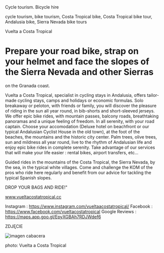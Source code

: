 Cycle tourism. Bicycle hire

cycle tourism, bike tourism, Costa Tropical bike, Costa Tropical bike tour, Andalusia bike, Sierra Nevada
bike tours

Vuelta a Costa Tropical

# Prepare your road bike, strap on your helmet and face the slopes of the Sierra Nevada and other Sierras
on the Granada coast.

Vuelta a Costa Tropical, specialist in cycling stays in Andalusia, offers tailor-made cycling stays, camps
and holidays or economic formulas.
Solo breakaway or peloton, with friends or family, you will discover the pleasure of riding in the sun all
year round, in bib-shorts and short-sleeved jerseys.
We offer epic bike rides, with mountain passes, balcony roads, breathtaking panoramas and a unique
feeling of freedom. In all serenity, with your road captain.
Choose your accomodation (Deluxe hotel on beachfront or our typical Andalusian Cyclist House in the
old town), at the foot of the beaches, the mountains and the historic city center. Palm trees, olive trees, sun
and mildness all year round, live to the rhythm of Andalusian life and enjoy epic bike rides in complete
serenity.
Take advantage of our services that will make your life easier : rental bikes, airport transfers, etc...

Guided rides in the mountains of the Costa Tropical, the Sierra Nevada, by the sea, in the typical white
villages. Come and challenge the KOM of the pros who ride here regularly and benefit from our advice
for tackling the typical Spanish slopes.

DROP YOUR BAGS AND RIDE!"

www.vueltacostatropical.cc

Instagram : https://www.instagram.com/vueltaacostatropical/
Facebook : https://www.facebook.com/vueltacostatropical
Google Reviews : https://maps.app.goo.gl/EpyXGBAh7RDJWdef6

ZDJĘCIE

![imagen cabacera](/img/imagen.jpg) 

photo: Vuelta a Costa Tropical